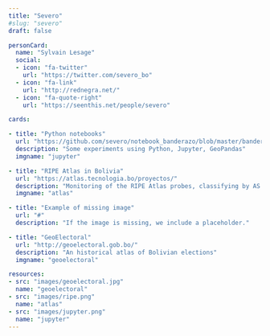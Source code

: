 ```yaml
---
title: "Severo"
#slug: "severo"
draft: false

personCard:
  name: "Sylvain Lesage"
  social:
  - icon: "fa-twitter"
    url: "https://twitter.com/severo_bo"
  - icon: "fa-link"
    url: "http://rednegra.net/"
  - icon: "fa-quote-right"
    url: "https://seenthis.net/people/severo"

cards:

- title: "Python notebooks"
  url: "https://github.com/severo/notebook_banderazo/blob/master/banderazo.ipynb"
  description: "Some experiments using Python, Jupyter, GeoPandas"
  imgname: "jupyter"

- title: "RIPE Atlas in Bolivia"
  url: "https://atlas.tecnologia.bo/proyectos/"
  description: "Monitoring of the RIPE Atlas probes, classifying by AS number"
  imgname: "atlas"

- title: "Example of missing image"
  url: "#"
  description: "If the image is missing, we include a placeholder."

- title: "GeoElectoral"
  url: "http://geoelectoral.gob.bo/"
  description: "An historical atlas of Bolivian elections"
  imgname: "geoelectoral"

resources:
- src: "images/geoelectoral.jpg"
  name: "geoelectoral"
- src: "images/ripe.png"
  name: "atlas"
- src: "images/jupyter.png"
  name: "jupyter"
---
```

